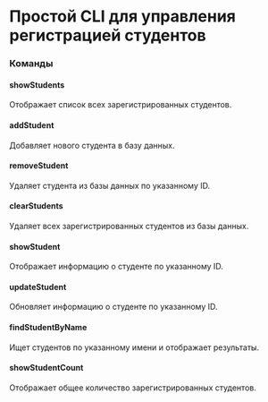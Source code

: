 # Простой CLI для управления регистрацией студентов

### Команды

#### showStudents

Отображает список всех зарегистрированных студентов.

#### addStudent

Добавляет нового студента в базу данных.

#### removeStudent

Удаляет студента из базы данных по указанному ID.

#### clearStudents

Удаляет всех зарегистрированных студентов из базы данных.

#### showStudent

Отображает информацию о студенте по указанному ID.

#### updateStudent

Обновляет информацию о студенте по указанному ID.

#### findStudentByName

Ищет студентов по указанному имени и отображает результаты.

#### showStudentCount

Отображает общее количество зарегистрированных студентов.
